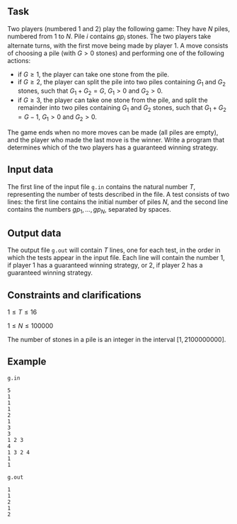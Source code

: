 ## Task

Two players (numbered $1$ and $2$) play the following game: They have $N$ piles, numbered from $1$ to $N$. Pile $i$ contains $gp_i$ stones. The two players take alternate turns, with the first move being made by player $1$. A move consists of choosing a pile (with $G>0$ stones) and performing one of the following actions:

- if $G\geq1$, the player can take one stone from the pile.
- if $G\geq2$, the player can split the pile into two piles containing $G_1$ and $G_2$ stones, such that $G_1 + G_2 = G$, $G_1 >0$ and $G_2 >0$.
- if $G\geq3$, the player can take one stone from the pile, and split the remainder into two piles containing $G_1$ and $G_2$ stones, such that $G_1 + G_2 = G-1$, $G_1 >0$ and $G_2 >0$.

The game ends when no more moves can be made (all piles are empty), and the player who made the last move is the winner. Write a program that determines which of the two players has a guaranteed winning strategy.

## Input data

The first line of the input file `g.in` contains the natural number $T$, representing the number of tests described in the file. A test consists of two lines: the first line contains the initial number of piles $N$, and the second line contains the numbers $gp_1, \dots, gp_N$, separated by spaces.

## Output data

The output file `g.out` will contain $T$ lines, one for each test, in the order in which the tests appear in the input file. Each line will contain the number $1$, if player 1 has a guaranteed winning strategy, or $2$, if player 2 has a guaranteed winning strategy.

## Constraints and clarifications

$1 \leq T \leq 16$

$1 \leq N \leq 100000$

The number of stones in a pile is an integer in the interval $[1, 2100000000]$.

## Example

`g.in`
```
5
1
1
1
2
1
3
3
1 2 3
4
1 3 2 4
1
1
```

`g.out`
```
1
1
2
1
2
```